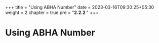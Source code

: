 +++
title = "Using ABHA Number"
date = 2023-03-16T09:30:25+05:30
weight = 2
chapter = true
pre = "<b>2.2.2 </b>"
+++

# Using ABHA Number

